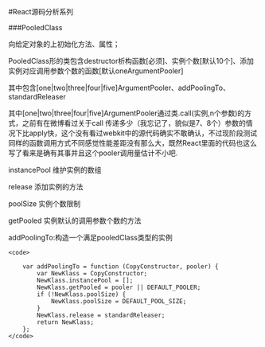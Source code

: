#React源码分析系列

###PooledClass

向给定对象的上初始化方法、属性；

PooledClass形的类包含destructor析构函数[必须]、实例个数[默认10个]、添加实例对应调用参数个数的函数[默认oneArgumentPooler]

其中包含[one|two|three|four|five]ArgumentPooler、addPoolingTo、standardReleaser

其中[one|two|three|four|five]ArgumentPooler通过类.call(实例,n个参数)的方式，之前有在微博看过关于call 传递多少（我忘记了，貌似是7、8个）参数的情况下比apply快，这个没有看过webkit中的源代码确实不敢确认，不过现阶段测试同样的函数调用方式不同感觉性能差距没有那么大，既然React里面的代码也这么写了看来是确有其事并且这个pooler调用量估计不小吧.

instancePool 维护实例的数组

release 添加实例的方法

poolSize 实例个数限制

getPooled 实例默认的调用参数个数的方法



addPoolingTo:构造一个满足pooledClass类型的实例
   	
   	<code>
   	
   	   	var addPoolingTo = function (CopyConstructor, pooler) {
  			var NewKlass = CopyConstructor;
  			NewKlass.instancePool = [];
 			NewKlass.getPooled = pooler || DEFAULT_POOLER;
  			if (!NewKlass.poolSize) {
    			NewKlass.poolSize = DEFAULT_POOL_SIZE;
  			}
  			NewKlass.release = standardReleaser;
  			return NewKlass;
		};
	</code>